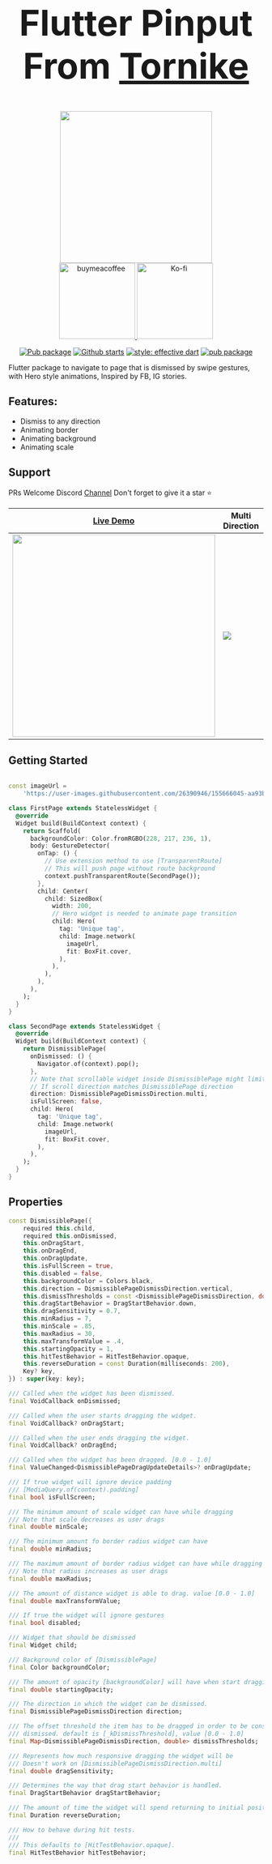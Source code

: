 <div align="center">
  <h1 align="center" style="font-size: 70px;">Flutter Pinput From <a href="https://www.linkedin.com/in/thornike/" target="_blank">Tornike</a> </h1>

<!--  Donations -->
 <a href="https://ko-fi.com/flutterman">
  <img width="300" src="https://user-images.githubusercontent.com/26390946/161375567-9e14cd0e-1675-4896-a576-a449b0bcd293.png">
 </a>
 <div align="center">
   <a href="https://www.buymeacoffee.com/fman">
    <img width="150" alt="buymeacoffee" src="https://user-images.githubusercontent.com/26390946/161375563-69c634fd-89d2-45ac-addd-931b03996b34.png">
  </a>
   <a href="https://ko-fi.com/flutterman">
    <img width="150" alt="Ko-fi" src="https://user-images.githubusercontent.com/26390946/161375565-e7d64410-bbcf-4a28-896b-7514e106478e.png">
  </a>
 </div>
<!--  Donations -->

[![Pub package](https://img.shields.io/pub/v/dismissible_page.svg)](https://pub.dev/packages/dismissible_page)
[![Github starts](https://img.shields.io/github/stars/tkko/flutter_dismissible_page.svg?style=flat&logo=github&colorB=deeppink&label=stars)](https://github.com/tkko/flutter_dismissible_page)
[![style: effective dart](https://img.shields.io/badge/style-effective_dart-40c4ff.svg)](https://github.com/tenhobi/effective_dart)
[![pub package](https://img.shields.io/badge/license-MIT-purple.svg)](https://opensource.org/licenses/MIT)

</div>

Flutter package to navigate to page that is dismissed by swipe gestures, with Hero style animations,
Inspired by FB, IG stories.

## Features:

- Dismiss to any direction
- Animating border
- Animating background
- Animating scale

## Support

PRs Welcome Discord [Channel](https://rebrand.ly/qwc3s0d)
Don't forget to give it a star ⭐

| [Live Demo](https://rebrand.ly/gw8nktq) | Multi Direction | Vertical |
|--|--|--|
| <a href="https://rebrand.ly/gw8nktq"><img width="400" src="https://user-images.githubusercontent.com/26390946/156333539-29aefaf2-5f42-4414-8d8c-1ecbae40c377.png" /><a/> | <img src="https://user-images.githubusercontent.com/26390946/161377483-78e5dbaf-678f-4381-a393-52af8180bbcb.gif" /> | <img src="https://user-images.githubusercontent.com/26390946/156391449-a9235d05-bc87-4f51-8a5d-50c44fd0c582.gif"/> |

## Getting Started

```dart

const imageUrl =
    'https://user-images.githubusercontent.com/26390946/155666045-aa93bf48-f8e7-407c-bb19-bc247d9e12bd.png';

class FirstPage extends StatelessWidget {
  @override
  Widget build(BuildContext context) {
    return Scaffold(
      backgroundColor: Color.fromRGBO(228, 217, 236, 1),
      body: GestureDetector(
        onTap: () {
          // Use extension method to use [TransparentRoute]
          // This will push page without route background
          context.pushTransparentRoute(SecondPage());
        },
        child: Center(
          child: SizedBox(
            width: 200,
            // Hero widget is needed to animate page transition
            child: Hero(
              tag: 'Unique tag',
              child: Image.network(
                imageUrl,
                fit: BoxFit.cover,
              ),
            ),
          ),
        ),
      ),
    );
  }
}

class SecondPage extends StatelessWidget {
  @override
  Widget build(BuildContext context) {
    return DismissiblePage(
      onDismissed: () {
        Navigator.of(context).pop();
      },
      // Note that scrollable widget inside DismissiblePage might limit the functionality
      // If scroll direction matches DismissiblePage direction
      direction: DismissiblePageDismissDirection.multi,
      isFullScreen: false,
      child: Hero(
        tag: 'Unique tag',
        child: Image.network(
          imageUrl,
          fit: BoxFit.cover,
        ),
      ),
    );
  }
}
```

## Properties

``` dart
const DismissiblePage({
    required this.child,
    required this.onDismissed,
    this.onDragStart,
    this.onDragEnd,
    this.onDragUpdate,
    this.isFullScreen = true,
    this.disabled = false,
    this.backgroundColor = Colors.black,
    this.direction = DismissiblePageDismissDirection.vertical,
    this.dismissThresholds = const <DismissiblePageDismissDirection, double>{},
    this.dragStartBehavior = DragStartBehavior.down,
    this.dragSensitivity = 0.7,
    this.minRadius = 7,
    this.minScale = .85,
    this.maxRadius = 30,
    this.maxTransformValue = .4,
    this.startingOpacity = 1,
    this.hitTestBehavior = HitTestBehavior.opaque,
    this.reverseDuration = const Duration(milliseconds: 200),
    Key? key,
}) : super(key: key);

/// Called when the widget has been dismissed.
final VoidCallback onDismissed;

/// Called when the user starts dragging the widget.
final VoidCallback? onDragStart;

/// Called when the user ends dragging the widget.
final VoidCallback? onDragEnd;

/// Called when the widget has been dragged. [0.0 - 1.0]
final ValueChanged<DismissiblePageDragUpdateDetails>? onDragUpdate;

/// If true widget will ignore device padding
/// [MediaQuery.of(context).padding]
final bool isFullScreen;

/// The minimum amount of scale widget can have while dragging
/// Note that scale decreases as user drags
final double minScale;

/// The minimum amount fo border radius widget can have
final double minRadius;

/// The maximum amount of border radius widget can have while dragging
/// Note that radius increases as user drags
final double maxRadius;

/// The amount of distance widget is able to drag. value [0.0 - 1.0]
final double maxTransformValue;

/// If true the widget will ignore gestures
final bool disabled;

/// Widget that should be dismissed
final Widget child;

/// Background color of [DismissiblePage]
final Color backgroundColor;

/// The amount of opacity [backgroundColor] will have when start dragging the widget.
final double startingOpacity;

/// The direction in which the widget can be dismissed.
final DismissiblePageDismissDirection direction;

/// The offset threshold the item has to be dragged in order to be considered
/// dismissed. default is [_kDismissThreshold], value [0.0 - 1.0]
final Map<DismissiblePageDismissDirection, double> dismissThresholds;

/// Represents how much responsive dragging the widget will be
/// Doesn't work on [DismissiblePageDismissDirection.multi]
final double dragSensitivity;

/// Determines the way that drag start behavior is handled.
final DragStartBehavior dragStartBehavior;

/// The amount of time the widget will spend returning to initial position if widget is not dismissed after drag
final Duration reverseDuration;

/// How to behave during hit tests.
///
/// This defaults to [HitTestBehavior.opaque].
final HitTestBehavior hitTestBehavior;
```

